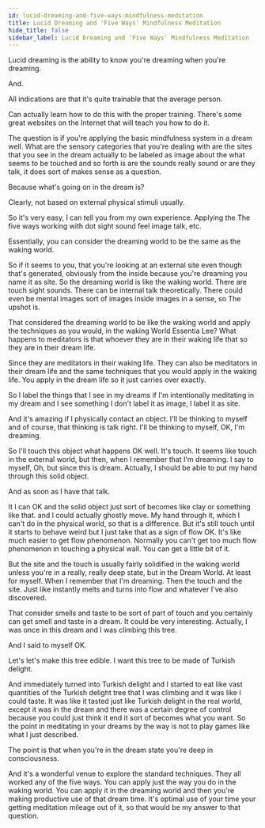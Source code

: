 ```yaml
---
id: lucid-dreaming-and-five-ways-mindfulness-meditation
title: Lucid Dreaming and 'Five Ways' Mindfulness Meditation
hide_title: false
sidebar_label: Lucid Dreaming and 'Five Ways' Mindfulness Meditation
---
```

Lucid dreaming is the ability to know you're dreaming when you're dreaming.

And.

All indications are that it's quite trainable that the average person.

Can actually learn how to do this with the proper training. There's some great websites on the Internet that will teach you how to do it.

The question is if you're applying the basic mindfulness system in a dream well. What are the sensory categories that you're dealing with are the sites that you see in the dream actually to be labeled as image about the what seems to be touched and so forth is are the sounds really sound or are they talk, it does sort of makes sense as a question.

Because what's going on in the dream is?

Clearly, not based on external physical stimuli usually.

So it's very easy, I can tell you from my own experience. Applying the The five ways working with dot sight sound feel image talk, etc.

Essentially, you can consider the dreaming world to be the same as the waking world.

So if it seems to you, that you're looking at an external site even though that's generated, obviously from the inside because you're dreaming you name it as site. So the dreaming world is like the waking world. There are touch sight sounds. There can be internal talk theoretically. There could even be mental images sort of images inside images in a sense, so The upshot is.

That considered the dreaming world to be like the waking world and apply the techniques as you would, in the waking World Essentia Lee? What happens to meditators is that whoever they are in their waking life that so they are in their dream life.

Since they are meditators in their waking life. They can also be meditators in their dream life and the same techniques that you would apply in the waking life. You apply in the dream life so it just carries over exactly.

So I label the things that I see in my dreams if I'm intentionally meditating in my dream and I see something I don't label it as image, I label it as site.

And it's amazing if I physically contact an object. I'll be thinking to myself and of course, that thinking is talk right. I'll be thinking to myself, OK, I'm dreaming.

So I'll touch this object what happens OK well. It's touch. It seems like touch in the external world, but then, when I remember that I'm dreaming. I say to myself, Oh, but since this is dream. Actually, I should be able to put my hand through this solid object.

And as soon as I have that talk.

It I can OK and the solid object just sort of becomes like clay or something like that. and I could actually ghostly move. My hand through it, which I can't do in the physical world, so that is a difference. But it's still touch until it starts to behave weird but I just take that as a sign of flow OK. It's like much easier to get flow phenomenon. Normally you can't get too much flow phenomenon in touching a physical wall. You can get a little bit of it.

But the site and the touch is usually fairly solidified in the waking world unless you're in a really, really deep state, but in the Dream World. At least for myself. When I remember that I'm dreaming. Then the touch and the site. Just like instantly melts and turns into flow and whatever I've also discovered.

That consider smells and taste to be sort of part of touch and you certainly can get smell and taste in a dream. It could be very interesting. Actually, I was once in this dream and I was climbing this tree.

And I said to myself OK.

Let's let's make this tree edible. I want this tree to be made of Turkish delight.

And immediately turned into Turkish delight and I started to eat like vast quantities of the Turkish delight tree that I was climbing and it was like I could taste. It was like it tasted just like Turkish delight in the real world, except it was in the dream and there was a certain degree of control because you could just think it end it sort of becomes what you want. So the point in meditating in your dreams by the way is not to play games like what I just described.

The point is that when you're in the dream state you're deep in consciousness.

And it's a wonderful venue to explore the standard techniques. They all worked any of the five ways. You can apply just the way you do in the waking world. You can apply it in the dreaming world and then you're making productive use of that dream time. It's optimal use of your time your getting meditation mileage out of it, so that would be my answer to that question.

